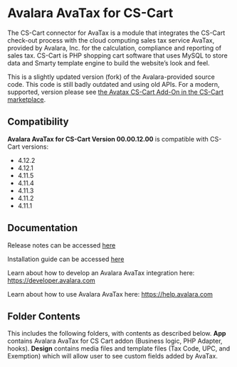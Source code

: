# Avalara AvaTax for CS-Cart
The CS-Cart connector for AvaTax is a module that integrates the CS-Cart check-out process with the cloud computing sales tax service AvaTax, provided by Avalara, Inc. for the calculation, compliance and reporting of sales tax. CS-Cart is PHP shopping cart software that uses MySQL to store data and Smarty template engine to build the website’s look and feel.

This is a slightly updated version (fork) of the Avalara-provided source code. This code is still badly outdated and using old APIs.
For a modern, supported, version please see [the Avatax CS-Cart Add-On in the CS-Cart marketplace](https://marketplace.cs-cart.com/avalara-avatax.html).

<h2>Compatibility</h2>
<b>Avalara AvaTax for CS-Cart Version 00.00.12.00</b> is compatible with CS-Cart versions:
<ul>
<li>4.12.2</li>
<li>4.12.1</li>
<li>4.11.5</li>
<li>4.11.4</li>
<li>4.11.3</li>
<li>4.11.2</li>
<li>4.11.1</li>
</ul>
<h2>Documentation</h2>
<p>Release notes can be accessed <a href="http://help.avalara.com/?cid=Intg-CS-RG-1" target="_blank">here</a>
  
Installation guide can be accessed <a href="http://help.avalara.com/?cid=Intg-8" target="_blank">here</a>
  
Learn about how to develop an Avalara AvaTax integration here: https://developer.avalara.com

Learn about how to use Avalara AvaTax here: https://help.avalara.com
</p>
<h2>Folder Contents</h2>
This includes the following folders, with contents as described below.
<b>App</b> contains Avalara AvaTax for CS Cart addon (Business logic, PHP Adapter, hooks).
<b>Design</b> contains media files and template files (Tax Code, UPC, and Exemption) which will allow user to see custom fields added by AvaTax.
